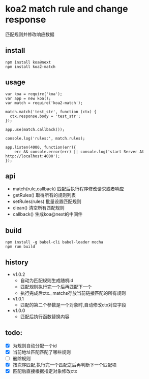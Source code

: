 # koa2 match rule and change response
 匹配规则并修改响应数据


## install
```
npm install koa@next
npm install koa2-match
```

## usage
```
var koa = require('koa');
var app = new koa();
var match = require('koa2-match');

match.match('test_str', function (ctx) {
  ctx.response.body = 'test_str';
});

app.use(match.callback());

console.log('rules:', match.rules);

app.listen(4000, function(err){
    err && console.error(err) || console.log('start Server At http://localhost:4000');
});
```

## api
* match(rule,callback) 匹配后执行程序修改请求或者响应
* getRules()  取得所有的规则列表
* setRules(rules) 批量设置匹配规则
* clean() 清空所有匹配规则
* callback() 生成koa@next的中间件

## build
```
npm install -g babel-cli babel-loader mocha
npm run build
```

## history
* v1.0.2
    - 自动为匹配规则生成随机id
    - 匹配规则执行完一个后再匹配下一个
    - 执行完成后ctx._matchs存放当前链接匹配的所有规则
* v1.0.1
    - 匹配的第二个参数是一个对象时,自动修改ctx对应字段
* v1.0.0
    - 匹配后执行函数替换内容

## todo:

* [x] 为规则自动分配一个id
* [x] 当前地址匹配匹配了哪些规则
* [ ] 删除规则
* [x] 按次序匹配,执行完一个匹配之后再判断下一个匹配项
* [x] 匹配后直接根据指定对象修改ctx

